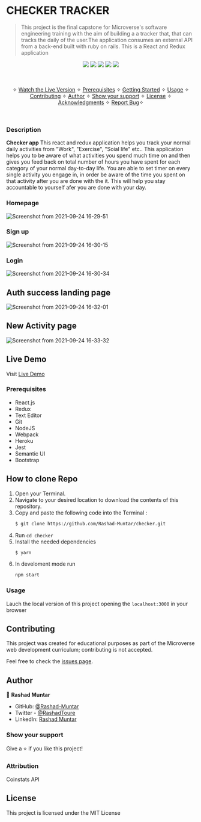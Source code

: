 # CHECKER TRACKER

> This project is the final capstone for Microverse's software engineering training with the aim of building a a tracker that, that can tracks the daily of the user.The application consumes an external API from a back-end built with ruby on rails. This is a React and Redux application

<p align="center">
    <a href="https://img.shields.io/badge/Microverse-blueviolet" alt="Contributors">
        <img src="https://img.shields.io/badge/Microverse-blueviolet" /></a>
    <a href="https://www.javascript.com/" alt="JS">
        <img src="https://img.shields.io/badge/javaScript-ES6-yellow" /></a>
    <a href="https://webpack.js.org//" alt="Webpack">
        <img src="https://img.shields.io/badge/Webpack.js-5.21.2-blue" /></a>
    <a href="https://eslint.org/" alt="Eslint">
        <img src="https://img.shields.io/badge/eslint-6.8.0-red" /></a>
    <a href="https://stylelint.io/" alt="Stylelint">
        <img src="https://img.shields.io/badge/Stylelint-13.3.x-green" /></a>
</p>

<p align="center">
    <br />
    <br />&#10023;
    <a href="#Prerequisites">Watch the Live Version</a> &#10023;
    <a href="#Prerequisites">Prerequisites</a> &#10023;
    <a href="#Getting-Started">Getting Started</a> &#10023;
    <a href="#Usage">Usage</a> &#10023;
    <a href="#Contributing">Contributing</a> &#10023;
    <a href="#Author">Author</a> &#10023;
    <a href="#Show-your-support">Show your support</a> &#10023;
    <a href="#License">License</a> &#10023;
    <a href="#Acknowledgments">Acknowledgments</a> &#10023;
    <a href="https://github.com/Rashad-Muntar/to-do">Report Bug</a>&#10023;

</p>

<br/>

### Description
<b>Checker app</b> This react and redux application helps you track your normal daily activities from "Work", "Exercise", "Soial life" etc.. This application helps you to be aware of what activities you spend much time on and then gives you feed back on total number of hours you have spent for each category of your normal day-to-day life. You are able to set timer on every single activity you engage in, in order be aware of the time you spent on that activity after you are done with the it. This will help you stay accountable to yourself afer you are done with your day.

### Homepage
![Screenshot from 2021-09-24 16-29-51](https://user-images.githubusercontent.com/58520480/134709996-4afb4177-1379-458e-812e-38081caf6105.png)

### Sign up
![Screenshot from 2021-09-24 16-30-15](https://user-images.githubusercontent.com/58520480/134710090-caeec232-eaa3-4bcc-ac73-6200dc2b4195.png)

### Login
![Screenshot from 2021-09-24 16-30-34](https://user-images.githubusercontent.com/58520480/134710206-bae3c327-3660-40c3-80ee-5b4ddd272a60.png)

## Auth success landing page
![Screenshot from 2021-09-24 16-32-01](https://user-images.githubusercontent.com/58520480/134710288-72685db2-cb14-473b-8909-3bfa41a5b800.png)

## New Activity page
![Screenshot from 2021-09-24 16-33-32](https://user-images.githubusercontent.com/58520480/134710439-202b06a0-c313-460b-bb6a-940ed1601795.png)

## Live Demo

Visit [Live Demo](https://mysterious-coast-59330.herokuapp.com/)

### Prerequisites

- React.js
- Redux
- Text Editor
- Git
- NodeJS
- Webpack
- Heroku
- Jest
- Semantic UI
- Bootstrap

## How to clone Repo
1. Open your Terminal.
2. Navigate to your desired location to download the contents of this repository.
3. Copy and paste the following code into the Terminal :
   ```bash
   $ git clone https://github.com/Rashad-Muntar/checker.git
   ```
4. Run `cd checker`
5. Install the needed dependencies 
    ```bash
    $ yarn
    ```
6. In develoment mode run 
    ```bash
    npm start
    ```

### Usage
Lauch the local version of this project opening the `localhost:3000` in your browser

## Contributing

This project was created for educational purposes as part of the Microverse web development curriculum; contributing is not accepted.

Feel free to check the [issues page](https://github.com/Rashad-Muntar/checker/issues).

## Author

👤 **Rashad Muntar**

- GitHub: [@Rashad-Muntar](https://github.com/Rashad-Muntar)
- Twitter - [@RashadToure](https://twitter.com/RashadToure)
- LinkedIn: [Rashad Muntar](https://www.linkedin.com/in/rashad-muntar/)

### Show your support

Give a ⭐️ if you like this project!

### Attribution
Coinstats API


## License


This project is licensed under the MIT License

